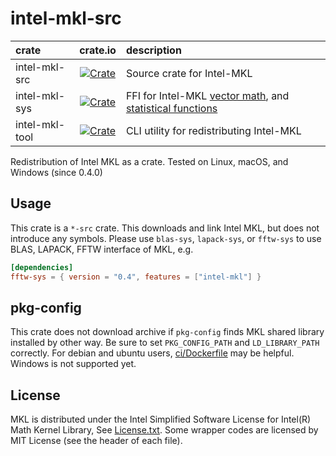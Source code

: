# intel-mkl-src

|crate | crate.io | description |
|:-----|:--------:|:------------|
|intel-mkl-src| [![Crate](http://meritbadge.herokuapp.com/intel-mkl-src)](https://crates.io/crates/intel-mkl-src)| Source crate for Intel-MKL |
|intel-mkl-sys| [![Crate](http://meritbadge.herokuapp.com/intel-mkl-sys)](https://crates.io/crates/intel-mkl-sys)| FFI for Intel-MKL [vector math][VM], and [statistical functions][VSL] |
|intel-mkl-tool| [![Crate](http://meritbadge.herokuapp.com/intel-mkl-tool)](https://crates.io/crates/intel-mkl-tool)| CLI utility for redistributing Intel-MKL |

Redistribution of Intel MKL as a crate. Tested on Linux, macOS, and Windows (since 0.4.0)

[VM]:  https://software.intel.com/en-us/mkl-developer-reference-c-vector-mathematical-functions
[VSL]: https://software.intel.com/en-us/mkl-developer-reference-c-statistical-functions

## Usage

This crate is a `*-src` crate. This downloads and link Intel MKL, but does not introduce any symbols.
Please use `blas-sys`, `lapack-sys`, or `fftw-sys` to use BLAS, LAPACK, FFTW interface of MKL, e.g.

```toml
[dependencies]
fftw-sys = { version = "0.4", features = ["intel-mkl"] }
```

## pkg-config

This crate does not download archive if `pkg-config` finds MKL shared library installed by other way.
Be sure to set `PKG_CONFIG_PATH` and `LD_LIBRARY_PATH` correctly.
For debian and ubuntu users, [ci/Dockerfile](ci/Dockerfile) may be helpful.
Windows is not supported yet.

## License
MKL is distributed under the Intel Simplified Software License for Intel(R) Math Kernel Library, See [License.txt](License.txt).
Some wrapper codes are licensed by MIT License (see the header of each file).
